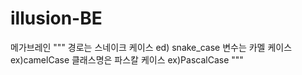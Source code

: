 # illusion-BE
메가브레인
"""
경로는 스네이크 케이스 ed) snake_case
변수는 카멜 케이스 ex)camelCase
클래스명은 파스칼 케이스 ex)PascalCase
"""
